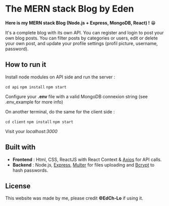 # The MERN stack Blog by Eden

**Here is my MERN stack Blog (Node.js + Express, MongoDB, React) !** 😁

It's a complete blog with its own API. You can register and login to post your own blog posts. You can filter posts by categories or users, edit or delete your own post, and update your profile settings (profil picture, username, password).

## How to run it

Install node modules on API side and run the server :

`cd api`
`npm install`
`npm start`

Configure your **.env** file with a valid MongoDB connexion string (see .env_example for more info)

On another terminal, do the same for the client side :

`cd client`
`npm install`
`npm start`

Visit your _localhost:3000_

## Built with

- **Frontend** : Html, CSS, ReactJS with React Context & [Axios](https://github.com/axios/axios) for API calls.
- **Backend** : Node.js, [Express](https://expressjs.com/fr/), [Multer](https://www.npmjs.com/package/multer) for files uploading and [Bcrypt](https://www.npmjs.com/package/bcrypt) to hash passwords.

## License

This website was made by me, please credit **©EdCh-Lo** if using it.
